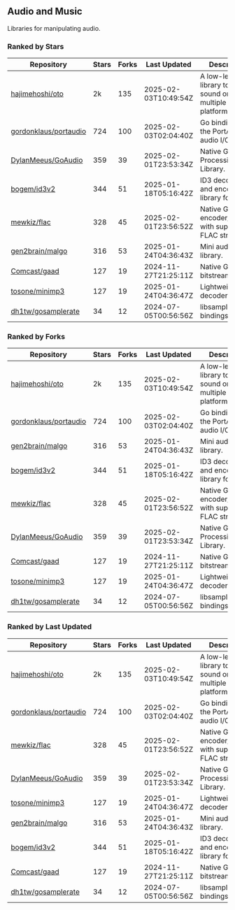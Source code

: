 ## Audio and Music

Libraries for manipulating audio.

### Ranked by Stars

| Repository | Stars | Forks | Last Updated | Description | 
|------------|-------|-------|--------------|-------------|
| [hajimehoshi/oto](https://github.com/hajimehoshi/oto) | 2k | 135 | 2025-02-03T10:49:54Z |  A low-level library to play sound on multiple platforms. |
| [gordonklaus/portaudio](https://github.com/gordonklaus/portaudio) | 724 | 100 | 2025-02-03T02:04:40Z |  Go bindings for the PortAudio audio I/O library. |
| [DylanMeeus/GoAudio](https://github.com/DylanMeeus/GoAudio) | 359 | 39 | 2025-02-01T23:53:34Z |  Native Go Audio Processing Library. |
| [bogem/id3v2](https://github.com/bogem/id3v2) | 344 | 51 | 2025-01-18T05:16:42Z |  ID3 decoding and encoding library for Go. |
| [mewkiz/flac](https://github.com/mewkiz/flac) | 328 | 45 | 2025-02-01T23:56:52Z |  Native Go FLAC encoder/decoder with support for FLAC streams. |
| [gen2brain/malgo](https://github.com/gen2brain/malgo) | 316 | 53 | 2025-01-24T04:36:43Z |  Mini audio library. |
| [Comcast/gaad](https://github.com/Comcast/gaad) | 127 | 19 | 2024-11-27T21:25:11Z |  Native Go AAC bitstream parser. |
| [tosone/minimp3](https://github.com/tosone/minimp3) | 127 | 19 | 2025-01-24T04:36:47Z |  Lightweight MP3 decoder library. |
| [dh1tw/gosamplerate](https://github.com/dh1tw/gosamplerate) | 34 | 12 | 2024-07-05T00:56:56Z |  libsamplerate bindings for go. |

### Ranked by Forks

| Repository | Stars | Forks | Last Updated | Description | 
|------------|-------|-------|--------------|-------------|
| [hajimehoshi/oto](https://github.com/hajimehoshi/oto) | 2k | 135 | 2025-02-03T10:49:54Z |  A low-level library to play sound on multiple platforms. |
| [gordonklaus/portaudio](https://github.com/gordonklaus/portaudio) | 724 | 100 | 2025-02-03T02:04:40Z |  Go bindings for the PortAudio audio I/O library. |
| [gen2brain/malgo](https://github.com/gen2brain/malgo) | 316 | 53 | 2025-01-24T04:36:43Z |  Mini audio library. |
| [bogem/id3v2](https://github.com/bogem/id3v2) | 344 | 51 | 2025-01-18T05:16:42Z |  ID3 decoding and encoding library for Go. |
| [mewkiz/flac](https://github.com/mewkiz/flac) | 328 | 45 | 2025-02-01T23:56:52Z |  Native Go FLAC encoder/decoder with support for FLAC streams. |
| [DylanMeeus/GoAudio](https://github.com/DylanMeeus/GoAudio) | 359 | 39 | 2025-02-01T23:53:34Z |  Native Go Audio Processing Library. |
| [Comcast/gaad](https://github.com/Comcast/gaad) | 127 | 19 | 2024-11-27T21:25:11Z |  Native Go AAC bitstream parser. |
| [tosone/minimp3](https://github.com/tosone/minimp3) | 127 | 19 | 2025-01-24T04:36:47Z |  Lightweight MP3 decoder library. |
| [dh1tw/gosamplerate](https://github.com/dh1tw/gosamplerate) | 34 | 12 | 2024-07-05T00:56:56Z |  libsamplerate bindings for go. |

### Ranked by Last Updated

| Repository | Stars | Forks | Last Updated | Description | 
|------------|-------|-------|--------------|-------------|
| [hajimehoshi/oto](https://github.com/hajimehoshi/oto) | 2k | 135 | 2025-02-03T10:49:54Z |  A low-level library to play sound on multiple platforms. |
| [gordonklaus/portaudio](https://github.com/gordonklaus/portaudio) | 724 | 100 | 2025-02-03T02:04:40Z |  Go bindings for the PortAudio audio I/O library. |
| [mewkiz/flac](https://github.com/mewkiz/flac) | 328 | 45 | 2025-02-01T23:56:52Z |  Native Go FLAC encoder/decoder with support for FLAC streams. |
| [DylanMeeus/GoAudio](https://github.com/DylanMeeus/GoAudio) | 359 | 39 | 2025-02-01T23:53:34Z |  Native Go Audio Processing Library. |
| [tosone/minimp3](https://github.com/tosone/minimp3) | 127 | 19 | 2025-01-24T04:36:47Z |  Lightweight MP3 decoder library. |
| [gen2brain/malgo](https://github.com/gen2brain/malgo) | 316 | 53 | 2025-01-24T04:36:43Z |  Mini audio library. |
| [bogem/id3v2](https://github.com/bogem/id3v2) | 344 | 51 | 2025-01-18T05:16:42Z |  ID3 decoding and encoding library for Go. |
| [Comcast/gaad](https://github.com/Comcast/gaad) | 127 | 19 | 2024-11-27T21:25:11Z |  Native Go AAC bitstream parser. |
| [dh1tw/gosamplerate](https://github.com/dh1tw/gosamplerate) | 34 | 12 | 2024-07-05T00:56:56Z |  libsamplerate bindings for go. |

